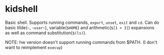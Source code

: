 # kidshell

Basic shell. Supports running commands, `export`, `unset`, `exit` and `cd`. Can
do basic tilde(`~`, `~user~`), variable(`$HOME`) and arithmetic(`$[1 + 3]`)
expansions as well as command substitution(`$(ls)`).

NOTE: hw version doesn't support running commands from $PATH. (I don't want to reimplement `execvp`)
